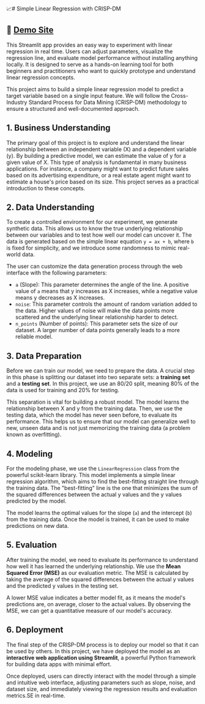 📈# Simple Linear Regression with CRISP-DM

## 🚀 [Demo Site](https://testhw1-w65esfo68vm963kzgsbtce.streamlit.app/)
This Streamlit app provides an easy way to experiment with linear regression in real time. Users can adjust parameters, visualize the regression line, and evaluate model performance without installing anything locally. It is designed to serve as a hands-on learning tool for both beginners and practitioners who want to quickly prototype and understand linear regression concepts.

This project aims to build a simple linear regression model to predict a target variable based on a single input feature. We will follow the Cross-Industry Standard Process for Data Mining (CRISP-DM) methodology to ensure a structured and well-documented approach.

## 1. Business Understanding

The primary goal of this project is to explore and understand the linear relationship between an independent variable (X) and a dependent variable (y). By building a predictive model, we can estimate the value of y for a given value of X. This type of analysis is fundamental in many business applications. For instance, a company might want to predict future sales based on its advertising expenditure, or a real estate agent might want to estimate a house's price based on its size. This project serves as a practical introduction to these concepts.

## 2. Data Understanding

To create a controlled environment for our experiment, we generate synthetic data. This allows us to know the true underlying relationship between our variables and to test how well our model can uncover it. The data is generated based on the simple linear equation `y = ax + b`, where `b` is fixed for simplicity, and we introduce some randomness to mimic real-world data.

The user can customize the data generation process through the web interface with the following parameters:

*   `a` (Slope): This parameter determines the angle of the line. A positive value of `a` means that y increases as X increases, while a negative value means y decreases as X increases.
*   `noise`: This parameter controls the amount of random variation added to the data. Higher values of noise will make the data points more scattered and the underlying linear relationship harder to detect.
*   `n_points` (Number of points): This parameter sets the size of our dataset. A larger number of data points generally leads to a more reliable model.

## 3. Data Preparation

Before we can train our model, we need to prepare the data. A crucial step in this phase is splitting our dataset into two separate sets: a **training set** and a **testing set**. In this project, we use an 80/20 split, meaning 80% of the data is used for training and 20% for testing.

This separation is vital for building a robust model. The model learns the relationship between X and y from the training data. Then, we use the testing data, which the model has never seen before, to evaluate its performance. This helps us to ensure that our model can generalize well to new, unseen data and is not just memorizing the training data (a problem known as overfitting).

## 4. Modeling

For the modeling phase, we use the `LinearRegression` class from the powerful scikit-learn library. This model implements a simple linear regression algorithm, which aims to find the best-fitting straight line through the training data. The "best-fitting" line is the one that minimizes the sum of the squared differences between the actual y values and the y values predicted by the model.

The model learns the optimal values for the slope (`a`) and the intercept (`b`) from the training data. Once the model is trained, it can be used to make predictions on new data.

## 5. Evaluation

After training the model, we need to evaluate its performance to understand how well it has learned the underlying relationship. We use the **Mean Squared Error (MSE)** as our evaluation metric. The MSE is calculated by taking the average of the squared differences between the actual y values and the predicted y values in the testing set.

A lower MSE value indicates a better model fit, as it means the model's predictions are, on average, closer to the actual values. By observing the MSE, we can get a quantitative measure of our model's accuracy.

## 6. Deployment


The final step of the CRISP-DM process is to deploy our model so that it can be used by others. In this project, we have deployed the model as an **interactive web application using Streamlit**, a powerful Python framework for building data apps with minimal effort.

Once deployed, users can directly interact with the model through a simple and intuitive web interface, adjusting parameters such as slope, noise, and dataset size, and immediately viewing the regression results and evaluation metrics.SE in real-time.
